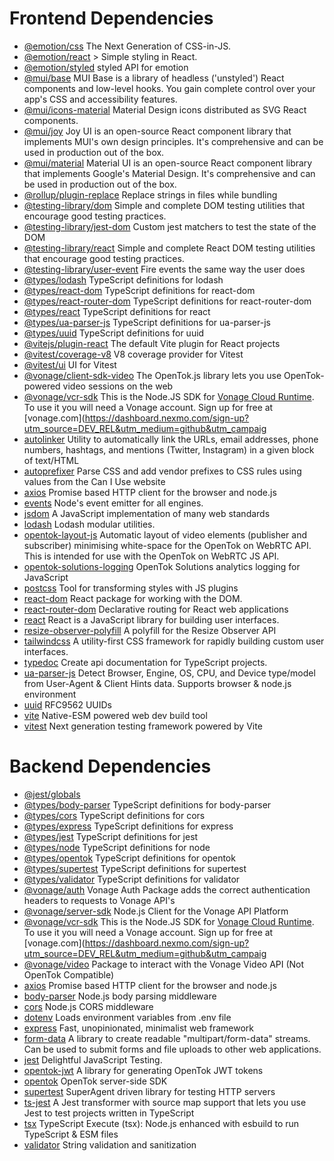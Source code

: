 # Frontend Dependencies
- [@emotion/css](https://www.npmjs.com/package/@emotion/css) The Next Generation of CSS-in-JS.
- [@emotion/react](https://www.npmjs.com/package/@emotion/react) > Simple styling in React.
- [@emotion/styled](https://www.npmjs.com/package/@emotion/styled) styled API for emotion
- [@mui/base](https://www.npmjs.com/package/@mui/base) MUI Base is a library of headless ('unstyled') React components and low-level hooks. You gain complete control over your app's CSS and accessibility features.
- [@mui/icons-material](https://www.npmjs.com/package/@mui/icons-material) Material Design icons distributed as SVG React components.
- [@mui/joy](https://www.npmjs.com/package/@mui/joy) Joy UI is an open-source React component library that implements MUI's own design principles. It's comprehensive and can be used in production out of the box.
- [@mui/material](https://www.npmjs.com/package/@mui/material) Material UI is an open-source React component library that implements Google's Material Design. It's comprehensive and can be used in production out of the box.
- [@rollup/plugin-replace](https://www.npmjs.com/package/@rollup/plugin-replace) Replace strings in files while bundling
- [@testing-library/dom](https://www.npmjs.com/package/@testing-library/dom) Simple and complete DOM testing utilities that encourage good testing practices.
- [@testing-library/jest-dom](https://www.npmjs.com/package/@testing-library/jest-dom) Custom jest matchers to test the state of the DOM
- [@testing-library/react](https://www.npmjs.com/package/@testing-library/react) Simple and complete React DOM testing utilities that encourage good testing practices.
- [@testing-library/user-event](https://www.npmjs.com/package/@testing-library/user-event) Fire events the same way the user does
- [@types/lodash](https://www.npmjs.com/package/@types/lodash) TypeScript definitions for lodash
- [@types/react-dom](https://www.npmjs.com/package/@types/react-dom) TypeScript definitions for react-dom
- [@types/react-router-dom](https://www.npmjs.com/package/@types/react-router-dom) TypeScript definitions for react-router-dom
- [@types/react](https://www.npmjs.com/package/@types/react) TypeScript definitions for react
- [@types/ua-parser-js](https://www.npmjs.com/package/@types/ua-parser-js) TypeScript definitions for ua-parser-js
- [@types/uuid](https://www.npmjs.com/package/@types/uuid) TypeScript definitions for uuid
- [@vitejs/plugin-react](https://www.npmjs.com/package/@vitejs/plugin-react) The default Vite plugin for React projects
- [@vitest/coverage-v8](https://www.npmjs.com/package/@vitest/coverage-v8) V8 coverage provider for Vitest
- [@vitest/ui](https://www.npmjs.com/package/@vitest/ui) UI for Vitest
- [@vonage/client-sdk-video](https://www.npmjs.com/package/@vonage/client-sdk-video) The OpenTok.js library lets you use OpenTok-powered video sessions on the web
- [@vonage/vcr-sdk](https://www.npmjs.com/package/@vonage/vcr-sdk) This is the Node.JS SDK for [Vonage Cloud Runtime](https://developer.vonage.com/cloud-runtime). To use it you will need a Vonage account. Sign up for free at [vonage.com](https://dashboard.nexmo.com/sign-up?utm_source=DEV_REL&utm_medium=github&utm_campaig
- [autolinker](https://www.npmjs.com/package/autolinker) Utility to automatically link the URLs, email addresses, phone numbers, hashtags, and mentions (Twitter, Instagram) in a given block of text/HTML
- [autoprefixer](https://www.npmjs.com/package/autoprefixer) Parse CSS and add vendor prefixes to CSS rules using values from the Can I Use website
- [axios](https://www.npmjs.com/package/axios) Promise based HTTP client for the browser and node.js
- [events](https://www.npmjs.com/package/events) Node's event emitter for all engines.
- [jsdom](https://www.npmjs.com/package/jsdom) A JavaScript implementation of many web standards
- [lodash](https://www.npmjs.com/package/lodash) Lodash modular utilities.
- [opentok-layout-js](https://www.npmjs.com/package/opentok-layout-js) Automatic layout of video elements (publisher and subscriber) minimising white-space for the OpenTok on WebRTC API. This is intended for use with the OpenTok on WebRTC JS API.
- [opentok-solutions-logging](https://www.npmjs.com/package/opentok-solutions-logging) OpenTok Solutions analytics logging for JavaScript
- [postcss](https://www.npmjs.com/package/postcss) Tool for transforming styles with JS plugins
- [react-dom](https://www.npmjs.com/package/react-dom) React package for working with the DOM.
- [react-router-dom](https://www.npmjs.com/package/react-router-dom) Declarative routing for React web applications
- [react](https://www.npmjs.com/package/react) React is a JavaScript library for building user interfaces.
- [resize-observer-polyfill](https://www.npmjs.com/package/resize-observer-polyfill) A polyfill for the Resize Observer API
- [tailwindcss](https://www.npmjs.com/package/tailwindcss) A utility-first CSS framework for rapidly building custom user interfaces.
- [typedoc](https://www.npmjs.com/package/typedoc) Create api documentation for TypeScript projects.
- [ua-parser-js](https://www.npmjs.com/package/ua-parser-js) Detect Browser, Engine, OS, CPU, and Device type/model from User-Agent & Client Hints data. Supports browser & node.js environment
- [uuid](https://www.npmjs.com/package/uuid) RFC9562 UUIDs
- [vite](https://www.npmjs.com/package/vite) Native-ESM powered web dev build tool
- [vitest](https://www.npmjs.com/package/vitest) Next generation testing framework powered by Vite

# Backend Dependencies
- [@jest/globals](https://www.npmjs.com/package/@jest/globals) 
- [@types/body-parser](https://www.npmjs.com/package/@types/body-parser) TypeScript definitions for body-parser
- [@types/cors](https://www.npmjs.com/package/@types/cors) TypeScript definitions for cors
- [@types/express](https://www.npmjs.com/package/@types/express) TypeScript definitions for express
- [@types/jest](https://www.npmjs.com/package/@types/jest) TypeScript definitions for jest
- [@types/node](https://www.npmjs.com/package/@types/node) TypeScript definitions for node
- [@types/opentok](https://www.npmjs.com/package/@types/opentok) TypeScript definitions for opentok
- [@types/supertest](https://www.npmjs.com/package/@types/supertest) TypeScript definitions for supertest
- [@types/validator](https://www.npmjs.com/package/@types/validator) TypeScript definitions for validator
- [@vonage/auth](https://www.npmjs.com/package/@vonage/auth) Vonage Auth Package adds the correct authentication headers to requests to Vonage API's
- [@vonage/server-sdk](https://www.npmjs.com/package/@vonage/server-sdk) Node.js Client for the Vonage API Platform
- [@vonage/vcr-sdk](https://www.npmjs.com/package/@vonage/vcr-sdk) This is the Node.JS SDK for [Vonage Cloud Runtime](https://developer.vonage.com/cloud-runtime). To use it you will need a Vonage account. Sign up for free at [vonage.com](https://dashboard.nexmo.com/sign-up?utm_source=DEV_REL&utm_medium=github&utm_campaig
- [@vonage/video](https://www.npmjs.com/package/@vonage/video) Package to interact with the Vonage Video API (Not OpenTok Compatible)
- [axios](https://www.npmjs.com/package/axios) Promise based HTTP client for the browser and node.js
- [body-parser](https://www.npmjs.com/package/body-parser) Node.js body parsing middleware
- [cors](https://www.npmjs.com/package/cors) Node.js CORS middleware
- [dotenv](https://www.npmjs.com/package/dotenv) Loads environment variables from .env file
- [express](https://www.npmjs.com/package/express) Fast, unopinionated, minimalist web framework
- [form-data](https://www.npmjs.com/package/form-data) A library to create readable "multipart/form-data" streams. Can be used to submit forms and file uploads to other web applications.
- [jest](https://www.npmjs.com/package/jest) Delightful JavaScript Testing.
- [opentok-jwt](https://www.npmjs.com/package/opentok-jwt) A library for generating OpenTok JWT tokens
- [opentok](https://www.npmjs.com/package/opentok) OpenTok server-side SDK
- [supertest](https://www.npmjs.com/package/supertest) SuperAgent driven library for testing HTTP servers
- [ts-jest](https://www.npmjs.com/package/ts-jest) A Jest transformer with source map support that lets you use Jest to test projects written in TypeScript
- [tsx](https://www.npmjs.com/package/tsx) TypeScript Execute (tsx): Node.js enhanced with esbuild to run TypeScript & ESM files
- [validator](https://www.npmjs.com/package/validator) String validation and sanitization

